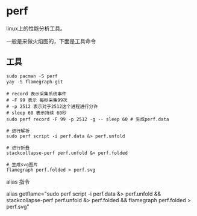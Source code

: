 # perf

linux上的性能分析工具。

一般是来做火焰图的，下面是工具命令

## 工具

```c++
sudo pacman -S perf
yay -S flamegraph-git
```

```shell
# record 表示采集系统事件
# -F 99 表示 每秒采集99次
# -p 2512 表示对于2512这个进程进行分许
# sleep 60 表示持续 60秒
sudo perf record -F 99 -p 2512 -g -- sleep 60 # 生成perf.data

# 进行解析
sudo perf script -i perf.data &> perf.unfold

# 进行折叠
stackcollapse-perf perf.unfold &> perf.folded

# 生成svg图片
flamegraph perf.folded > perf.svg
```

alias 指令

alias getflame="sudo perf script -i perf.data &> perf.unfold && stackcollapse-perf perf.unfold &> perf.folded && flamegraph perf.folded > perf.svg"

